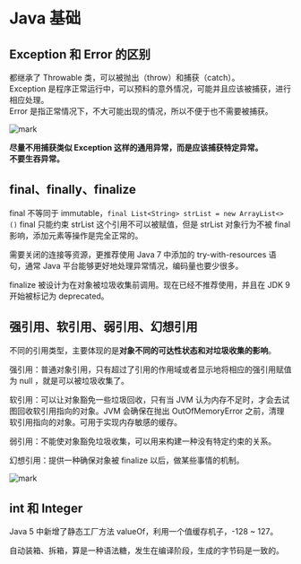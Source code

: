 # Java 基础

## Exception 和 Error 的区别
都继承了 Throwable 类，可以被抛出（throw）和捕获（catch）。  
Exception 是程序正常运行中，可以预料的意外情况，可能并且应该被捕获，进行相应处理。  
Error 是指正常情况下，不大可能出现的情况，所以不便于也不需要被捕获。  

![mark](http://pic-cloud.ice-leaf.top/pic-cloud/20190408/DVGUuTweBbS6.png?imageslim)

**尽量不用捕获类似 Exception 这样的通用异常，而是应该捕获特定异常。**  
**不要生吞异常。**

## final、finally、finalize
final 不等同于 immutable，`final List<String> strList = new ArrayList<>()` final 只能约束 strList 这个引用不可以被赋值，但是 strList 对象行为不被 final 影响，添加元素等操作是完全正常的。   

需要关闭的连接等资源，更推荐使用 Java 7 中添加的 try-with-resources 语句，通常 Java 平台能够更好地处理异常情况，编码量也要少很多。

finalize 被设计为在对象被垃圾收集前调用。现在已经不推荐使用，并且在 JDK 9 开始被标记为 deprecated。

## 强引用、软引用、弱引用、幻想引用
不同的引用类型，主要体现的是**对象不同的可达性状态和对垃圾收集的影响**。

强引用：普通对象引用，只有超过了引用的作用域或者显示地将相应的强引用赋值为 null ，就是可以被垃圾收集了。

软引用：可以让对象豁免一些垃圾回收，只有当 JVM 认为内存不足时，才会去试图回收软引用指向的对象。JVM 会确保在抛出 OutOfMemoryError 之前，清理软引用指向的对象。可用于实现内存敏感的缓存。

弱引用：不能使对象豁免垃圾收集，可以用来构建一种没有特定约束的关系。

幻想引用：提供一种确保对象被 finalize 以后，做某些事情的机制。

![mark](http://pic-cloud.ice-leaf.top/pic-cloud/20190408/z307wVVfMJP4.png?imageslim)

## int 和 Integer
Java 5 中新增了静态工厂方法 valueOf，利用一个值缓存机子，-128 ~ 127。

自动装箱、拆箱，算是一种语法糖，发生在编译阶段，生成的字节码是一致的。

